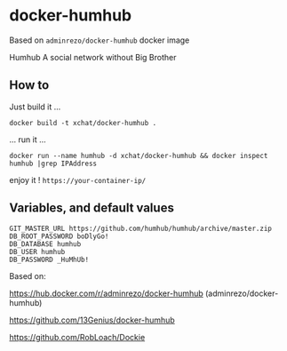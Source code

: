 # docker-humhub

Based on `adminrezo/docker-humhub` docker image

Humhub
A social network without Big Brother

## How to

Just build it ...

```docker build -t xchat/docker-humhub .```

... run it ...

```docker run --name humhub -d xchat/docker-humhub && docker inspect humhub |grep IPAddress```

enjoy it ! `https://your-container-ip/`

## Variables, and default values
```shell
GIT_MASTER_URL https://github.com/humhub/humhub/archive/master.zip
DB_ROOT_PASSWORD boDlyGo!
DB_DATABASE humhub
DB_USER humhub
DB_PASSWORD _HuMhUb!
```

Based on:

https://hub.docker.com/r/adminrezo/docker-humhub (adminrezo/docker-humhub)

https://github.com/13Genius/docker-humhub

https://github.com/RobLoach/Dockie
